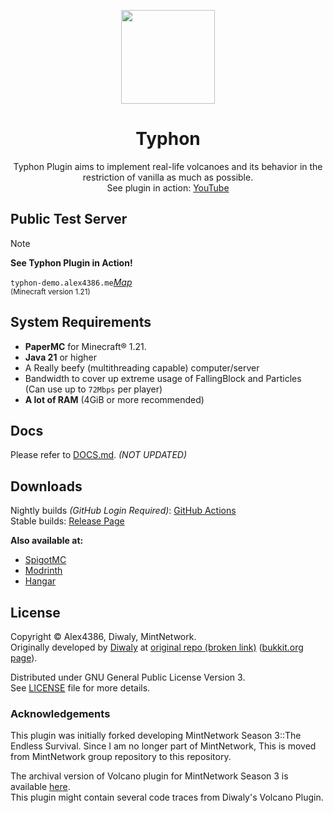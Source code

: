 <p align="center">
<img height="150px" src="https://github.com/Alex4386/Typhon/assets/27724108/b09b204f-344f-4550-b844-3bfab731684c" />
</p>

<h1 align="center">
Typhon
</h1>
<p align="center">
Typhon Plugin aims to implement real-life volcanoes and its behavior in the restriction of vanilla as much as possible.<br>
See plugin in action: <a href="https://www.youtube.com/watch?v=DDnQDAdq1Ok">YouTube</a>
</p>


## Public Test Server

> [!NOTE]  
> **See Typhon Plugin in Action!**
>
> `typhon-demo.alex4386.me`_[Map](https://typhon-demo.alex4386.me/)_  
> <sub>(Minecraft version 1.21)</sub>

## System Requirements
* **PaperMC** for Minecraft® 1.21.
* **Java 21** or higher
* A Really beefy (multithreading capable) computer/server
* Bandwidth to cover up extreme usage of FallingBlock and Particles  
  (Can use up to `72Mbps` per player)
* **A lot of RAM** (4GiB or more recommended)

## Docs
Please refer to [DOCS.md](./DOCS.md). _(NOT UPDATED)_  

## Downloads
Nightly builds *(GitHub Login Required)*: [GitHub Actions](https://github.com/Alex4386/Typhon-Plugin/actions/workflows/maven.yml)  
Stable builds: [Release Page](https://github.com/Alex4386/Typhon-Plugin/releases/latest)

**Also available at:**
- [SpigotMC](https://www.spigotmc.org/resources/typhon.91748/)
- [Modrinth](https://modrinth.com/plugin/typhon)
- [Hangar](https://hangar.papermc.io/Alex4386/Typhon)

## License
Copyright &copy; Alex4386, Diwaly, MintNetwork.  
Originally developed by [Diwaly](https://github.com/diwaly) at [original repo (broken link)](https://bitbucket.org/diwaly/volcano/src/default/) ([bukkit.org page](https://dev.bukkit.org/projects/volcano)).  
  
Distributed under GNU General Public License Version 3.  
See [LICENSE](LICENSE) file for more details.  

### Acknowledgements  
This plugin was initially forked developing MintNetwork Season 3::The Endless Survival.
Since I am no longer part of MintNetwork, This is moved from MintNetwork group repository to this repository.  

The archival version of Volcano plugin for MintNetwork Season 3 is available [here](https://github.com/Alex4386-vault/ultimateVolcano).  
This plugin might contain several code traces from Diwaly's Volcano Plugin.  


